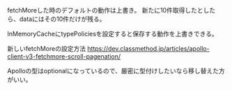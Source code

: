 fetchMoreした時のデフォルトの動作は上書き。
新たに10件取得したとしたら、dataにはその10件だけが残る。

InMemoryCacheにtypePoliciesを設定すると保存する動作を上書きできる。

新しいfetchMoreの設定方法
https://dev.classmethod.jp/articles/apollo-client-v3-fetchmore-scroll-pagenation/

Apolloの型はoptionalになっているので、厳密に型付けしたいなら移し替えた方がいい。
